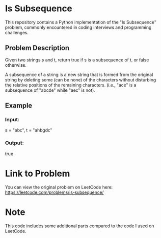 # Is Subsequence

This repository contains a Python implementation of the "Is Subsequence" problem, commonly encountered in coding interviews and programming challenges.

## Problem Description

Given two strings s and t, return true if s is a subsequence of t, or false otherwise.

A subsequence of a string is a new string that is formed from the original string by deleting some (can be none) of the characters without disturbing the relative positions of the remaining characters. (i.e., "ace" is a subsequence of "abcde" while "aec" is not).


## Example
### Input:
s = "abc", t = "ahbgdc"
### Output:
true


# Link to Problem
You can view the original problem on LeetCode here: https://leetcode.com/problems/is-subsequence/

# Note
This code includes some additional parts compared to the code I used on LeetCode.





